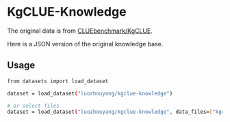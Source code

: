 # KgCLUE-Knowledge

The original data is from [CLUEbenchmark/KgCLUE](https://github.com/CLUEbenchmark/KgCLUE).

Here is a JSON version of the original knowledge base.

## Usage

```bash
from datasets import load_dataset

dataset = load_dataset("luozhouyang/kgclue-knowledge")

# or select files
dataset = load_dataset("luozhouyang/kgclue-knowledge", data_files=["kgclue.knowledge00.jsonl"])

```
